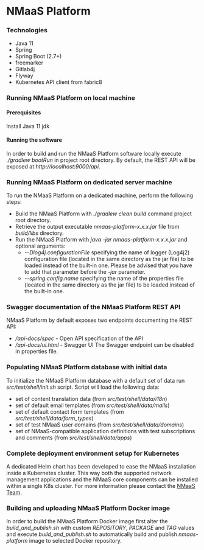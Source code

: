 # NMaaS Platform

### Technologies

* Java 11
* Spring
* Spring Boot (2.7+)
* freemarker
* Gitlab4j
* Flyway
* Kubernetes API client from fabric8

### Running NMaaS Platform on local machine

#### Prerequisites
Install Java 11 jdk

#### Running the software
In order to build and run the NMaaS Platform software locally execute *./gradlew bootRun* in project root directory.
By default, the REST API will be exposed at *http://localhost:9000/api*.


### Running NMaaS Platform on dedicated server machine

To run the NMaaS Platform on a dedicated machine, perform the following steps:
+ Build the NMaaS Platform with *./gradlew clean build* command project root directory.
+ Retrieve the output executable *nmaas-platform-x.x.x.jar* file from *build/libs* directory.
+ Run the NMaaS Platform with *java -jar nmaas-platform-x.x.x.jar* and optional arguments:
    + *--Dlog4j.configurationFile* specifying the name of logger (Log4j2) configuration file (located in the same directory as the jar file) to be loaded instead of the built-in one. Please be advised that you have to add that parameter before the *-jar* parameter.
    + *--spring.config.name* specifying the name of the properties file (located in the same directory as the jar file) to be loaded instead of the built-in one.

### Swagger documentation of the NMaaS Platform REST API

NMaaS Platform by default exposes two endpoints documenting the REST API:
+ */api-docs/spec* - Open API specification of the API
+ */api-docs/ui.html* - Swagger UI
  The Swagger endpoint can be disabled in properties file.


### Populating NMaaS Platform database with initial data

To initialize the NMaaS Platform database with a default set of data run *src/test/shell/init.sh* script.
Script will load the following data:
+ set of content translation data (from *src/test/shell/data/i18n*)
+ set of default email templates (from *src/test/shell/data/mails*)
+ set of default contact form templates (from *src/test/shell/data/form_types*)
+ set of test NMaaS user domains (from *src/test/shell/data/domains*)
+ set of NMaaS-compatible application definitions with test subscriptions and comments (from *src/test/shell/data/apps*)


### Complete deployment environment setup for Kubernetes

A dedicated Helm chart has been developed to ease the NMaaS installation inside a Kubernetes cluster.
This way both the supported network management applications and the NMaaS core components can be installed within a single K8s cluster.
For more information please contact the [NMaaS Team](mailto:nmaas-team@lists.geant.org).


### Building and uploading NMaaS Platform Docker image

In order to build the NMaaS Platform Docker image first alter the *build_and_publish.sh* with custom *REPOSITORY*, *PACKAGE* and *TAG* values and execute *build_and_publish.sh* to automatically build and publish *nmaas-platform* image to selected Docker repository.
